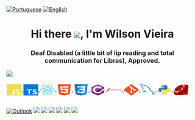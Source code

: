 <div align="top">
 
[![Portuguese](https://www.countryflags.io/br/flat/32.png)](README.md)
[![English](https://www.countryflags.io/us/flat/32.png)](README.md)</div>

<h1 align="center">Hi there <img src="https://raw.githubusercontent.com/kaueMarques/kaueMarques/master/hi.gif" width="30px">, I'm Wilson Vieira</h1>
<h3 align="center">Deaf Disabled (a little bit of lip reading and total communication for Libras), Approved.</h3>

 <div>
  <a href="https://github.com/willsonvieira">
  <img height="180em" src="https://github-readme-stats.vercel.app/api?username=willsonvieira&show_icons=true&theme=algolia"/>
<div>

<div style="display: inline_block"><br>
  <img align="center" alt="Rafa-Js" height="30" width="40" src="https://raw.githubusercontent.com/devicons/devicon/master/icons/javascript/javascript-plain.svg">
  <img align="center" alt="Rafa-Ts" height="30" width="40" src="https://raw.githubusercontent.com/devicons/devicon/master/icons/typescript/typescript-plain.svg">
  <img align="center" alt="Rafa-React" height="30" width="40" src="https://raw.githubusercontent.com/devicons/devicon/master/icons/react/react-original.svg">
  <img align="center" alt="Rafa-HTML" height="30" width="40" src="https://raw.githubusercontent.com/devicons/devicon/master/icons/html5/html5-original.svg">
  <img align="center" alt="Rafa-CSS" height="30" width="40" src="https://raw.githubusercontent.com/devicons/devicon/master/icons/css3/css3-original.svg">
  <img align="center" alt="Rafa-Csharp" height="30" width="40" src="https://raw.githubusercontent.com/devicons/devicon/master/icons/csharp/csharp-original.svg">
  <img align="center" alt="Arthur-Apache" height="30" width="40" src="https://raw.githubusercontent.com/devicons/devicon/master/icons/apache/apache-original-wordmark.svg">
  <img align="center" alt="Arthur-Git" height="30" width="40" src="https://raw.githubusercontent.com/devicons/devicon/master/icons/git/git-original.svg">
  <img align="center" alt="Arthur-Mysql" height="30" width="40" src="https://raw.githubusercontent.com/devicons/devicon/master/icons/mysql/mysql-original.svg">
  <img align="center" alt="Arthur-Python" height="30" width="40" src="https://raw.githubusercontent.com/devicons/devicon/master/icons/python/python-original.svg">
  <img align="center" alt="Arthur-Ruby" height="30" width="40" src="https://raw.githubusercontent.com/devicons/devicon/master/icons/ruby/ruby-original.svg">
</div>
  
  ##
  
  <div>
  <a href = "mailto: willsonvieira@outlook.com"><img alt="Outlook" src="https://img.shields.io/badge/Microsoft_Outlook-0078D4?style=for-the-badge&logo=microsoft-outlook&logoColor=white" target="_blank"></a>
  <a href = "mailto: softengwilson@gmail.com"><img src="https://img.shields.io/badge/-Gmail-%23EA4335?style=for-the-badge&logo=gmail&logoColor=white" target="_blank"></a>
  <a href="https://www.linkedin.com/in/meuwilsonvieira/" target="_blank"><img src="https://img.shields.io/badge/-LinkedIn-%230077B5?style=for-the-badge&logo=linkedin&logoColor=white" target="_blank"></a>
  <a href="#" target="_blank"><img src="https://img.shields.io/badge/YouTube-FF0000?style=for-the-badge&logo=youtube&logoColor=white" target="_blank"></a>
  <a href="https://www.instagram.com/willson.vieira/" target="_blank"><img src="https://img.shields.io/badge/-Instagram-%23E4405F?style=for-the-badge&logo=instagram&logoColor=white" target="_blank"></a>
  <a href="https://www.facebook.com/meuwilsonvieira/" target="_blank"><img src = "https://img.shields.io/badge/facebook-%231877F2.svg?&style=for-the-badge&logo=facebook&logoColor=white" target="_blank"></a>
 <a href="https://www.willsonvieira.dev.br/" target="_blank"><img src = "https://img.shields.io/badge/RSS-FFA500?style=for-the-badge&logo=rss&logoColor=white" target="_blank"></a>
</div>
